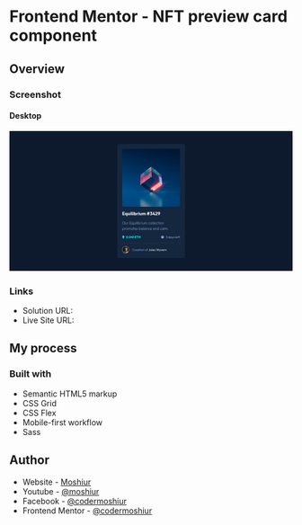 # Frontend Mentor - NFT preview card component

## Overview

### Screenshot

#### Desktop

![](./design/desktop.png)

### Links

- Solution URL: []()
- Live Site URL: []()

## My process

### Built with

- Semantic HTML5 markup
- CSS Grid
- CSS Flex
- Mobile-first workflow
- Sass

## Author

- Website - [Moshiur](https://codersfoundation.com)
- Youtube - [@moshiur](https://www.youtube.com/moshiur)
- Facebook - [@codermoshiur](https://www.facebook.com/codermoshiur)
- Frontend Mentor - [@codermoshiur](https://www.frontendmentor.io/profile/codermoshiur)
